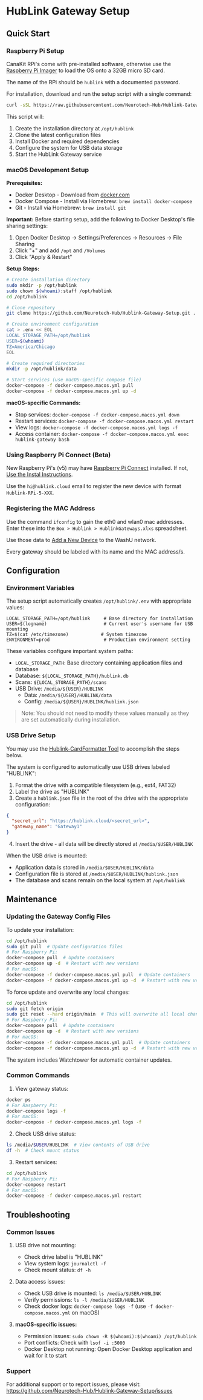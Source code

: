# HubLink Gateway Setup

## Quick Start

### Raspberry Pi Setup

CanaKit RPi's come with pre-installed software, otherwise use the [Raspberry Pi Imager](https://www.raspberrypi.com/software/) to load the OS onto a 32GB micro SD card.

The name of the RPi should be `hublink` with a documented password.

For installation, download and run the setup script with a single command:
```bash
curl -sSL https://raw.githubusercontent.com/Neurotech-Hub/Hublink-Gateway-Setup/main/setup.sh | sudo bash
```

This script will:
1. Create the installation directory at `/opt/hublink`
2. Clone the latest configuration files
3. Install Docker and required dependencies
4. Configure the system for USB data storage
5. Start the HubLink Gateway service

### macOS Development Setup

**Prerequisites:**
- Docker Desktop - Download from [docker.com](https://www.docker.com/products/docker-desktop/)
- Docker Compose - Install via Homebrew: `brew install docker-compose`
- Git - Install via Homebrew: `brew install git`

**Important:** Before starting setup, add the following to Docker Desktop's file sharing settings:
1. Open Docker Desktop → Settings/Preferences → Resources → File Sharing
2. Click "+" and add `/opt` and `/Volumes`
3. Click "Apply & Restart"

**Setup Steps:**
```bash
# Create installation directory
sudo mkdir -p /opt/hublink
sudo chown $(whoami):staff /opt/hublink
cd /opt/hublink

# Clone repository
git clone https://github.com/Neurotech-Hub/Hublink-Gateway-Setup.git .

# Create environment configuration
cat > .env << EOL
LOCAL_STORAGE_PATH=/opt/hublink
USER=$(whoami)
TZ=America/Chicago
EOL

# Create required directories
mkdir -p /opt/hublink/data

# Start services (use macOS-specific compose file)
docker-compose -f docker-compose.macos.yml pull
docker-compose -f docker-compose.macos.yml up -d
```

**macOS-specific Commands:**
- Stop services: `docker-compose -f docker-compose.macos.yml down`
- Restart services: `docker-compose -f docker-compose.macos.yml restart`
- View logs: `docker-compose -f docker-compose.macos.yml logs -f`
- Access container: `docker-compose -f docker-compose.macos.yml exec hublink-gateway bash`

### Using Raspberry Pi Connect (Beta)

New Raspberry Pi's (v5) may have [Raspberry Pi Connect](https://www.raspberrypi.com/software/connect/) installed. If not, [Use the Instal Instructions](https://www.raspberrypi.com/documentation/services/connect.html).

Use the `hi@hublink.cloud` email to register the new device with format `Hublink-RPi-5-XXX`.

### Registering the MAC Address

Use the command `ifconfig` to gain the eth0 and wlan0 mac addresses. Enter these into the `Box > Hublink > HublinkGateways.xlxs` spreadsheet.

Use those data to [Add a New Device](https://wustl.service-now.com/sp?id=sc_cat_item&table=sc_cat_item&sys_id=2a8f28881b91e91070f1fc451a4bcb0e) to the WashU network.

Every gateway should be labeled with its name and the MAC address/s.

## Configuration

### Environment Variables

The setup script automatically creates `/opt/hublink/.env` with appropriate values:
```env
LOCAL_STORAGE_PATH=/opt/hublink     # Base directory for installation
USER=$(logname)                     # Current user's username for USB mounting
TZ=$(cat /etc/timezone)            # System timezone
ENVIRONMENT=prod                    # Production environment setting
```

These variables configure important system paths:
- `LOCAL_STORAGE_PATH`: Base directory containing application files and database
- Database: `${LOCAL_STORAGE_PATH}/hublink.db`
- Scans: `${LOCAL_STORAGE_PATH}/scans`
- USB Drive: `/media/${USER}/HUBLINK`
  - Data: `/media/${USER}/HUBLINK/data`
  - Config: `/media/${USER}/HUBLINK/hublink.json`

> Note: You should not need to modify these values manually as they are set automatically during installation.

### USB Drive Setup

You may use the [Hublink-CardFormatter Tool](https://github.com/Neurotech-Hub/Hublink-CardFormatter) to accomplish the steps below.

The system is configured to automatically use USB drives labeled "HUBLINK":
1. Format the drive with a compatible filesystem (e.g., ext4, FAT32)
2. Label the drive as "HUBLINK"
3. Create a `hublink.json` file in the root of the drive with the appropriate configuration:
```json  
{
  "secret_url": "https://hublink.cloud/<secret_url>",
  "gateway_name": "Gateway1"
}
```
4. Insert the drive - all data will be directly stored at `/media/$USER/HUBLINK`

When the USB drive is mounted:
- Application data is stored in `/media/$USER/HUBLINK/data`
- Configuration file is stored at `/media/$USER/HUBLINK/hublink.json`
- The database and scans remain on the local system at `/opt/hublink`

## Maintenance

### Updating the Gateway Config Files

To update your installation:
```bash
cd /opt/hublink
sudo git pull  # Update configuration files
# For Raspberry Pi:
docker-compose pull  # Update containers
docker-compose up -d  # Restart with new versions
# For macOS:
docker-compose -f docker-compose.macos.yml pull  # Update containers
docker-compose -f docker-compose.macos.yml up -d  # Restart with new versions
```

To force update and overwrite any local changes:
```bash
cd /opt/hublink
sudo git fetch origin
sudo git reset --hard origin/main  # This will overwrite all local changes
# For Raspberry Pi:
docker-compose pull  # Update containers
docker-compose up -d  # Restart with new versions
# For macOS:
docker-compose -f docker-compose.macos.yml pull  # Update containers
docker-compose -f docker-compose.macos.yml up -d  # Restart with new versions
```

The system includes Watchtower for automatic container updates.

### Common Commands

1. View gateway status:
```bash
docker ps
# For Raspberry Pi:
docker-compose logs -f
# For macOS:
docker-compose -f docker-compose.macos.yml logs -f
```

2. Check USB drive status:
```bash
ls /media/$USER/HUBLINK  # View contents of USB drive
df -h  # Check mount status
```

3. Restart services:
```bash
cd /opt/hublink
# For Raspberry Pi:
docker-compose restart
# For macOS:
docker-compose -f docker-compose.macos.yml restart
```

## Troubleshooting

### Common Issues

1. USB drive not mounting:
   - Check drive label is "HUBLINK"
   - View system logs: `journalctl -f`
   - Check mount status: `df -h`

2. Data access issues:
   - Check USB drive is mounted: `ls /media/$USER/HUBLINK`
   - Verify permissions: `ls -l /media/$USER/HUBLINK`
   - Check docker logs: `docker-compose logs -f` (use `-f docker-compose.macos.yml` on macOS)

3. **macOS-specific issues:**
   - Permission issues: `sudo chown -R $(whoami):$(whoami) /opt/hublink`
   - Port conflicts: Check with `lsof -i :5000`
   - Docker Desktop not running: Open Docker Desktop application and wait for it to start

### Support

For additional support or to report issues, please visit:
https://github.com/Neurotech-Hub/Hublink-Gateway-Setup/issues